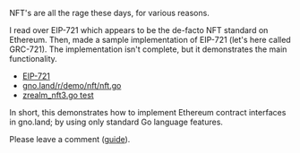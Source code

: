 NFT's are all the rage these days, for various reasons.

I read over EIP-721 which appears to be the de-facto NFT standard on Ethereum. Then, made a sample implementation of EIP-721 (let's here called GRC-721). The implementation isn't complete, but it demonstrates the main functionality.

- [EIP-721](https://eips.ethereum.org/EIPS/eip-721)
- [gno.land/r/demo/nft/nft.go](https://gno.land/r/demo/nft/nft.go)
- [zrealm_nft3.go test](https://github.com/gnolang/gno/blob/master/tests/files2/zrealm_nft3.gno)

In short, this demonstrates how to implement Ethereum contract interfaces in gno.land; by using only standard Go language features.

Please leave a comment ([guide](https://gno.land/r/demo/boards:gnolang/1)).
